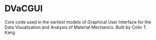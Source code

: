 # DVaCGUI
Core code used in the earliest models of Graphical User Interface for the Data Visualization and Analysis of Material Mechanics.
Built by Colin T. Kang
